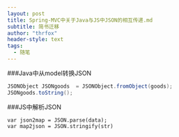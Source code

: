 ```yaml
---
layout: post
title: Spring-MVC中关于Java与JS中JSON的相互传递.md
subtitle: 简书迁移
author: "thrfox"
header-style: text
tags:
  - 随笔
---
```


###Java中从model转换JSON
```Java
JSONObject JSONgoods  = JSONObject.fromObject(goods);
JSONgoods.toString();
```
###JS中解析JSON
```JS
var json2map = JSON.parse(data);
var map2json = JSON.stringify(str)
```
